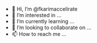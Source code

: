 - 👋 Hi, I’m @fkarimaccelirate
- 👀 I’m interested in ...
- 🌱 I’m currently learning ...
- 💞️ I’m looking to collaborate on ...
- 📫 How to reach me ...

<!---
fkarimaccelirate/fkarimaccelirate is a ✨ special ✨ repository because its `README.md` (this file) appears on your GitHub profile.
You can click the Preview link to take a look at your changes.
--->
